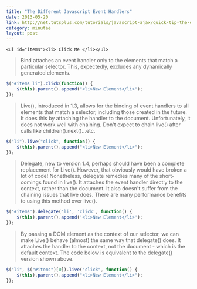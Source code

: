 ```yaml
---
title: "The Different Javascript Event Handlers"
date: 2013-05-20
link: http://net.tutsplus.com/tutorials/javascript-ajax/quick-tip-the-difference-between-live-and-delegate/
category: minutae
layout: post
---
```


`<ul id="items"><li> Click Me </li></ul>`

> Bind attaches an event handler only to the elements that match a particular
> selector. This, expectedly, excludes any dynamically generated elements.

``` javascript
$("#items li").click(function() {
    $(this).parent().append("<li>New Element</li>");
});
```

> Live(), introduced in 1.3, allows for the binding of event handlers to all
> elements that match a  selector, including those created in the future. It
> does this by attaching the handler to the document. Unfortunately, it does not
> work well with chaining. Don't expect to chain live() after calls like
> children().next()...etc.

``` javascript
$("li").live("click", function() {
    $(this).parent().append("<li>New Element</li>");
});
```

> Delegate, new to version 1.4, perhaps should have been a complete replacement
> for Live(). However, that obviously would have broken a lot of code!
> Nonetheless,  delegate remedies many of the short-comings found in live(). It
> attaches the event handler directly to the context, rather than the document.
> It also doesn't suffer from the chaining issues that live does. There are many
> performance benefits to using this method over live().

``` javascript
$('#items').delegate('li', 'click', function() {
    $(this).parent().append('<li>New Element</li>');
});
```

> By passing a DOM element as the context of our selector, we can make Live()
> behave (almost) the same way that delegate() does. It attaches the handler to
> the context, not the document - which is the default context. The code below
> is equivalent to the delegate() version shown above.

``` javascript
$("li", $("#items")[0]).live("click", function() {
    $(this).parent().append("<li>New Element</li>");
});
```
